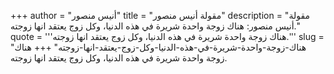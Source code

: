 +++
author = "أنيس منصور"
title = "مقولة أنيس منصور"
description = "مقولة أنيس منصور: هناك زوجة واحدة شريرة في هذه الدنيا، وكل زوج يعتقد انها زوجته."
quote = '''هناك زوجة واحدة شريرة في هذه الدنيا، وكل زوج يعتقد انها زوجته.'''
slug = "هناك-زوجة-واحدة-شريرة-في-هذه-الدنيا-وكل-زوج-يعتقد-انها-زوجته"
+++
هناك زوجة واحدة شريرة في هذه الدنيا، وكل زوج يعتقد انها زوجته.
